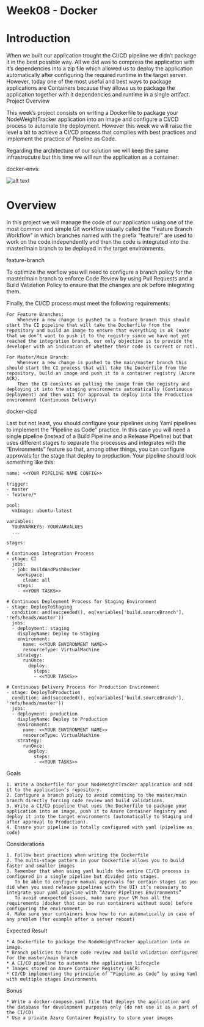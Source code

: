 # Week08 - Docker
# Introduction

When we built our application trought the CI/CD pipeline we didn’t package it in the best possible way. All we did was to compress the application with it’s dependencies into a zip file which allowed us to deploy the application automatically after configuring the required runtime in the target server. However, today one of the most useful and best ways to package applications are Containers because they allows us to package the application together with it dependencies and runtime in a single artifact.
Project Overview

This week’s project consists on writing a Dockerfile to package your NodeWeightTracker application into an image and configure a CI/CD process to automate the deployment. However this week we will raise the level a bit to achieve a CI/CD process that complies with best practices and implement the practice of Pipeline as Code.

Regarding the architecture of our solution we will keep the same infrastrucutre but this time we will run the application as a container:

docker-envs:

![alt text](https://bootcamp.rhinops.io/images/docker-envs.png)


# Overview

In this project we will manage the code of our application using one of the most common and simple Git workflow usually called the “Feature Branch Workflow” in which branches named with the prefix “feature/” are used to work on the code independently and then the code is integrated into the master/main branch to be deployed in the target environments.

feature-branch

To optimize the worflow you will need to configure a branch policy for the master/main branch to enforce Code Review by using Pull Requests and a Build Validation Policy to ensure that the changes are ok before integrating them.

Finally, the CI/CD process must meet the following requirements:

    For Feature Branches:
        Whenever a new change is pushed to a feature branch this should start the CI pipeline that will take the Dockerfile from the repository and build an image to ensure that everything is ok (note that we don’t want to push it to the registry since we have not yet reached the integration branch, our only objective is to provide the developer with an indication of whether their code is correct or not).

    For Master/Main Branch:
        Whenever a new change is pushed to the main/master branch this should start the CI process that will take the Dockerfile from the repository, build an image and push it to a container registry (Azure ACR).
        Then the CD consists on pulling the image from the registry and deploying it into the staging environments automatically (Continuous Deployment) and then wait for approval to deploy into the Production environment (Continuous Delivery)

docker-cicd

Last but not least, you should configure your pipelines using Yaml pipelines to implement the “Pipeline as Code” practice. In this case you will need a single pipeline (instead of a Build Pipeline and a Release Pipeline) but that uses different stages to separate the processes and integrates with the “Environments” feature so that, among other things, you can configure approvals for the stage that deploy to production. Your pipeline should look something like this:
```
name: <<YOUR PIPELINE NAME CONFIG>>

trigger:
- master
- feature/*

pool:
  vmImage: ubuntu-latest

variables:
  YOURVARKEYS: YOURVARVALUES
  ...

stages:

# Continuous Integration Process
- stage: CI
  jobs:
  - job: BuildAndPushDocker
    workspace: 
      clean: all
    steps:
    - <<YOUR TASKS>>

# Continuous Deployment Process for Staging Environment
- stage: DeployToStaging
  condition: and(succeeded(), eq(variables['build.sourceBranch'], 'refs/heads/master'))
  jobs:
  - deployment: staging
    displayName: Deploy to Staging
    environment:
      name: <<YOUR ENVIRONMENT NAME>>
      resourceType: VirtualMachine
    strategy:
      runOnce:
        deploy:
          steps:
          - <<YOUR TASKS>>
          
# Continuous Delivery Process for Production Environment
- stage: DeployToProduction
  condition: and(succeeded(), eq(variables['build.sourceBranch'], 'refs/heads/master'))
  jobs:
  - deployment: production
    displayName: Deploy to Production
    environment:
      name: <<YOUR ENVIRONMENT NAME>>
      resourceType: VirtualMachine
    strategy:
      runOnce:
        deploy:
          steps:
          - <<YOUR TASKS>>
```
Goals

    1. Write a Dockerfile for your NodeWeightTracker application and add it to the application’s repository.
    2. Configure a branch policy to avoid commiting to the master/main branch directly forcing code review and build validations.
    3. Write a CI/CD pipeline that uses the Dockerfile to package your application into an image, push it to Azure Container Registry and deploy it into the target environments (automatically to Staging and after approval to Production).
    4. Ensure your pipeline is totally configured with yaml (pipeline as code)

Considerations

    1. Follow best practices when writing the Dockerfile
    2. The multi-stage pattern in your Dockerfile allows you to build faster and smaller images
    3. Remember that when using yaml builds the entire CI/CD process is configured in a single pipeline but divided into stages.
       To be able to configure manual approvals for certain stages (as you did when you used release pipelines with the UI) it’s necessary to integrate your yaml pipeline with “Azure Pipelines Environments”
       To avoid unexpected issues, make sure your VM has all the requirements (docker that can be run containers without sudo) before configuring the environment.
    4. Make sure your containers know how to run automatically in case of any problem (for example after a server reboot)

Expected Result

    * A Dockerfile to package the NodeWeightTracker application into an image.
    * Branch policies to force code review and build validation configured for the master/main branch
    * A CI/CD pipeline to automate the application lifecycle
    * Images stored on Azure Container Registry (ACR)
    * CI/CD implementing the principle of “Pipeline as Code” by using Yaml with multiple stages Environments

Bonus

    * Write a docker-compose.yaml file that deploys the application and the database for development purposes only (do not use it as a part of the CI/CD)
    * Use a private Azure Container Registry to store your images

